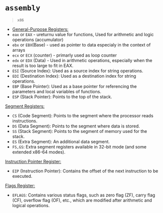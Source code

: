 # `assembly`
> `x86`
- <u>General-Purpose Registers:</u>
- `eax` or `EAX` - ureturnu value for functions, Used for arithmetic and logic operations (accumulator)
- `ebx` or `EBX`(Base) - used as pointer to data especialy in the context of arrays
- `ecx` or `ECX` (counter) - primarly used as loop counter
- `edx` or `EDX` (Data) - Used in arithmetic operations, especially when the result is too large to fit in EAX.
- `ESI` (Source Index): Used as a source index for string operations.
- `EDI` (Destination Index): Used as a destination index for string operations.
- `EBP` (Base Pointer): Used as a base pointer for referencing the parameters and local variables of functions.
- `ESP` (Stack Pointer): Points to the top of the stack.

<u>Segment Registers:</u>
- `CS` (Code Segment): Points to the segment where the processor reads instructions.
- `DS` (Data Segment): Points to the segment where data is stored.
- `SS` (Stack Segment): Points to the segment of memory used for the stack.
- `ES` (Extra Segment): An additional data segment.
- `FS,GS`: Extra segment registers available in 32-bit mode (and some extended x86-64 modes).

<u>Instruction Pointer Register:</u>

- `EIP` (Instruction Pointer): Contains the offset of the next instruction to be executed.

<u>Flags Register:</u>
- `EFLAGS`: Contains various status flags, such as zero flag (ZF), carry flag (CF), overflow flag (OF), etc., which are modified after arithmetic and logical operations.